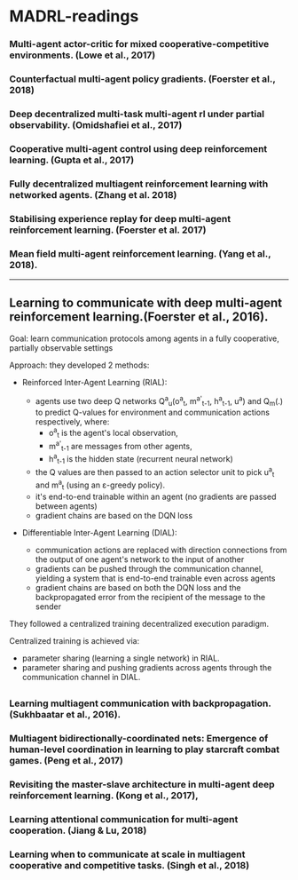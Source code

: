 # MADRL-readings


### Multi-agent actor-critic for mixed cooperative-competitive environments. (Lowe et al., 2017)

### Counterfactual multi-agent policy gradients. (Foerster et al., 2018)

### Deep decentralized multi-task multi-agent rl under partial observability. (Omidshafiei et al., 2017)

### Cooperative multi-agent control using deep reinforcement learning. (Gupta et al., 2017)

### Fully decentralized multiagent reinforcement learning with networked agents. (Zhang et al. 2018) 








### Stabilising experience replay for deep multi-agent reinforcement learning. (Foerster et al. 2017)

### Mean field multi-agent reinforcement learning. (Yang et al., 2018).



---
## Learning to communicate with deep multi-agent reinforcement learning.(Foerster et al., 2016).

Goal: learn communication protocols among agents in a fully cooperative, partially observable settings

Approach: they developed 2 methods:
- Reinforced Inter-Agent Learning (RIAL):  
  - agents use two deep Q networks Q<sup>a</sup><sub>u</sub>(o<sup>a</sup><sub>t</sub>, m<sup>a'</sup><sub>t-1</sub>, h<sup>a</sup><sub>t-1</sub>, u<sup>a</sup>) and Q<sub>m</sub>(.) to predict Q-values for environment and communication actions respectively, where:
    - o<sup>a</sup><sub>t</sub> is the agent's local observation, 
    - m<sup>a'</sup><sub>t-1</sub> are messages from other agents,
    - h<sup>a</sup><sub>t-1</sub> is the hidden state (recurrent neural network)
  - the Q values are then passed to an action selector unit to pick u<sup>a</sup><sub>t</sub> and m<sup>a</sup><sub>t</sub> (using an ε-greedy policy).
  - it's end-to-end trainable within an agent (no gradients are passed between agents)
  - gradient chains are based on the DQN loss

- Differentiable Inter-Agent Learning (DIAL):
  - communication actions are replaced with direction connections from the output of one agent's network to the input of another
  - gradients can be pushed through the communication channel, yielding a system that is end-to-end trainable even across agents
  - gradient chains are based on both the DQN loss and the backpropagated error from the recipient of the message to the sender

They followed a centralized training decentralized execution paradigm. 

Centralized training is achieved via:
- parameter sharing (learning a single network) in RIAL.
- parameter sharing and pushing gradients across agents through the communication channel in DIAL.

[](imgs/Foerster16_rial_dial.PNG)
---


### Learning multiagent communication with backpropagation. (Sukhbaatar et al., 2016).

### Multiagent bidirectionally-coordinated nets: Emergence of human-level coordination in learning to play starcraft combat games. (Peng et al., 2017)

### Revisiting the master-slave architecture in multi-agent deep reinforcement learning. (Kong et al., 2017),








### Learning attentional communication for multi-agent cooperation. (Jiang & Lu, 2018)

### Learning when to communicate at scale in multiagent cooperative and competitive tasks. (Singh et al., 2018)

